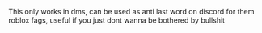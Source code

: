 This only works in dms, can be used as anti last word on discord for them roblox fags, useful if you just dont wanna be bothered by bullshit
